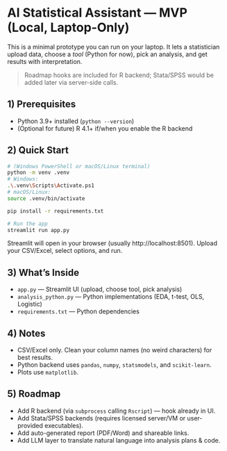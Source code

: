 
# AI Statistical Assistant — MVP (Local, Laptop-Only)

This is a minimal prototype you can run on your laptop. It lets a statistician upload data,
choose a *tool* (Python for now), pick an analysis, and get results with interpretation.

> Roadmap hooks are included for R backend; Stata/SPSS would be added later via server-side calls.

## 1) Prerequisites
- Python 3.9+ installed (`python --version`)
- (Optional for future) R 4.1+ if/when you enable the R backend

## 2) Quick Start
```bash
# (Windows PowerShell or macOS/Linux terminal)
python -m venv .venv
# Windows:
.\.venv\Scripts\Activate.ps1
# macOS/Linux:
source .venv/bin/activate

pip install -r requirements.txt

# Run the app
streamlit run app.py
```

Streamlit will open in your browser (usually http://localhost:8501).
Upload your CSV/Excel, select options, and run.

## 3) What’s Inside
- `app.py` — Streamlit UI (upload, choose tool, pick analysis)
- `analysis_python.py` — Python implementations (EDA, t-test, OLS, Logistic)
- `requirements.txt` — Python dependencies

## 4) Notes
- CSV/Excel only. Clean your column names (no weird characters) for best results.
- Python backend uses `pandas`, `numpy`, `statsmodels`, and `scikit-learn`.
- Plots use `matplotlib`.

## 5) Roadmap
- Add R backend (via `subprocess` calling `Rscript`) — hook already in UI.
- Add Stata/SPSS backends (requires licensed server/VM or user-provided executables).
- Add auto-generated report (PDF/Word) and shareable links.
- Add LLM layer to translate natural language into analysis plans & code.
